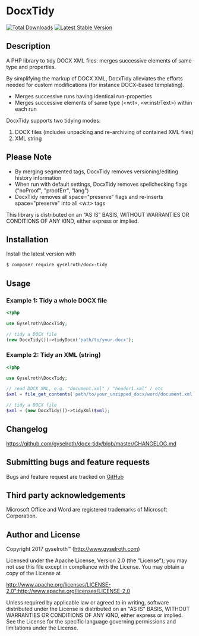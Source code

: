 DocxTidy
========

[![Total Downloads](https://img.shields.io/packagist/dt/gyselroth/docx-tidy.svg)](https://packagist.org/packages/gyselroth/docx-tidy)
[![Latest Stable Version](https://img.shields.io/packagist/v/gyselroth/docx-tidy.svg)](https://packagist.org/packages/gyselroth/docx-tidy)


Description
-----------

A PHP library to tidy DOCX XML files: merges successive elements of same type and properties.

By simplifying the markup of DOCX XML, DocxTidy alleviates the efforts needed for custom modifications (for instance DOCX-based templating).

* Merges successive runs having identical run-properties
* Merges successive elements of same type (&lt;w:t&gt;, &lt;w:instrText&gt;) within each run


DocxTidy supports two tidying modes:

1. DOCX files (includes unpacking and re-archiving of contained XML files)
2. XML string


Please Note
-----------

* By merging segmented tags, DocxTidy removes versioning/editing history information
* When run with default settings, DocxTidy removes spellchecking flags ("noProof", "proofErr", "lang")
* DocxTidy removes all space="preserve" flags and re-inserts space="preserve" into all &lt;w:t&gt; tags

This library is distributed on an “AS IS” BASIS, WITHOUT WARRANTIES OR CONDITIONS OF ANY KIND, 
either express or implied.


Installation
------------

Install the latest version with

```bash
$ composer require gyselroth/docx-tidy
```


Usage
-----

### Example 1: Tidy a whole DOCX file

```php
<?php

use Gyselroth\DocxTidy;

// tidy a DOCX file
(new DocxTidy())->tidyDocx('path/to/your.docx');
```

### Example 2: Tidy an XML (string)

```php
<?php

use Gyselroth\DocxTidy;

// read DOCX XML, e.g. "document.xml" / "header1.xml" / etc
$xml = file_get_contents('path/to/your_unzipped_docx/word/document.xml');

// tidy a DOCX file
$xml = (new DocxTidy())->tidyXml($xml);
```


Changelog
---------

https://github.com/gyselroth/docx-tidy/blob/master/CHANGELOG.md


Submitting bugs and feature requests
------------------------------------

Bugs and feature request are tracked on [GitHub](https://github.com/gyselroth/docx-tidy/issues)


Third party acknowledgements
----------------------------

Microsoft Office and Word are registered trademarks of Microsoft Corporation.


Author and License
------------------

Copyright 2017 gyselroth™ (http://www.gyselroth.com)

Licensed under the Apache License, Version 2.0 (the "License");
you may not use this file except in compliance with the License.
You may obtain a copy of the License at

http://www.apache.org/licenses/LICENSE-2.0":http://www.apache.org/licenses/LICENSE-2.0

Unless required by applicable law or agreed to in writing, software
distributed under the License is distributed on an "AS IS" BASIS,
WITHOUT WARRANTIES OR CONDITIONS OF ANY KIND, either express or implied.
See the License for the specific language governing permissions and
limitations under the License.